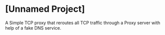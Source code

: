 # [Unnamed Project]

A Simple TCP proxy that reroutes all TCP traffic through a Proxy server with help of a fake DNS service.
